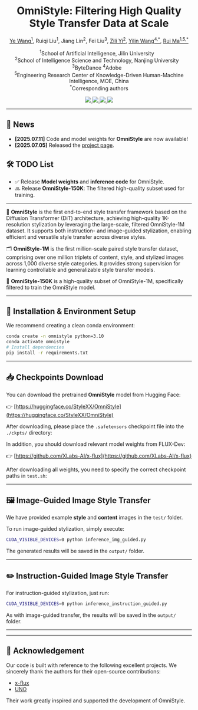 <h1 align="center"><strong>OmniStyle: Filtering High Quality Style Transfer Data at Scale</strong></h1>

<p align="center">
  <a href="https://wangyephd.github.io/">Ye Wang<sup>1</sup></a>,
  Ruiqi Liu<sup>1</sup>,
  Jiang Lin<sup>2</sup>,
  Fei Liu<sup>3</sup>,
  <a href="https://is.nju.edu.cn/yzl_en/main.htm">Zili Yi<sup>2</sup></a>,
  <a href="https://yilinwang.org/">Yilin Wang<sup>4,*</sup></a>,
  <a href="https://ruim-jlu.github.io/#about">Rui Ma<sup>1,5,*</sup></a>
</p>

<p align="center">
  <sup>1</sup>School of Artificial Intelligence, Jilin University &nbsp;&nbsp; <br>
  <sup>2</sup>School of Intelligence Science and Technology, Nanjing University &nbsp;&nbsp; <br>
  <sup>3</sup>ByteDance 
  <sup>4</sup>Adobe &nbsp;&nbsp; <br>
  <sup>5</sup>Engineering Research Center of Knowledge-Driven Human-Machine Intelligence, MOE, China<br>
  <sup>*</sup>Corresponding authors
</p>

<p align="center">
  <a href="https://wangyephd.github.io/projects/cvpr25_omnistyle.html">
    <img src="https://img.shields.io/badge/Project-OmniStyle-blue?style=flat-square"/>
  </a>
  <a href="https://arxiv.org/pdf/2505.14028">
    <img src="https://img.shields.io/badge/Paper-arXiv-green?style=flat-square"/>
  </a>
  <a href="https://huggingface.co/datasets/StyleXX/OmniStyle-150k">
    <img src="https://img.shields.io/badge/Dataset-Open-orange?style=flat-square"/>
  </a>
  <a href="https://huggingface.co/StyleXX/OmniStyle">
    <img src="https://img.shields.io/badge/HuggingFace-Model-yellow?style=flat-square"/>
  </a>
</p>


---

## 📢 News

- **[2025.07.11]** Code and model weights for **OmniStyle** are now available!
- **[2025.07.05]** Released the [project page](https://wangyephd.github.io/projects/cvpr25_omnistyle.html).


<h2>🛠️ TODO List</h2>
<ul>
  <li>✅ Release <strong>Model weights</strong> and <strong>inference code</strong> for OmniStyle.</li>
  <li>🔜 Release <strong>OmniStyle-150K</strong>: The filtered high-quality subset used for training.</li>
</ul>




---

🤖 <strong>OmniStyle</strong> is the first end-to-end style transfer framework based on the Diffusion Transformer (DiT) architecture, achieving high-quality 1K-resolution stylization by leveraging the large-scale, filtered OmniStyle-1M dataset. It supports both instruction- and image-guided stylization, enabling efficient and versatile style transfer across diverse styles.

🗂️ <strong>OmniStyle-1M</strong> is the first million-scale paired style transfer dataset, comprising over one million triplets of content, style, and stylized images across 1,000 diverse style categories. It provides strong supervision for learning controllable and generalizable style transfer models.

🧪 <strong>OmniStyle-150K</strong> is a high-quality subset of OmniStyle-1M, specifically filtered to train the OmniStyle model.


---

## 🧩 Installation & Environment Setup

We recommend creating a clean conda environment:

```bash
conda create -n omnistyle python=3.10 
conda activate omnistyle
# Install dependencies
pip install -r requirements.txt
```

---

## 📥 Checkpoints Download

You can download the pretrained **OmniStyle** model from Hugging Face:

👉 [https://huggingface.co/StyleXX/OmniStyle](https://huggingface.co/StyleXX/OmniStyle)

After downloading, please place the `.safetensors` checkpoint file into the `./ckpts/` directory:


In addition, you should download relevant model weights from FLUX-Dev:

👉 [https://github.com/XLabs-AI/x-flux](https://github.com/XLabs-AI/x-flux)

After downloading all weights, you need to specify the correct checkpoint paths in `test.sh`:

---


## 🖼️ Image-Guided Image Style Transfer

We have provided example **style** and **content** images in the `test/` folder.

To run image-guided stylization, simply execute:

```bash
CUDA_VISIBLE_DEVICES=0 python inference_img_guided.py
```

The generated results will be saved in the `output/` folder.

---

## ✏️ Instruction-Guided Image Style Transfer

For instruction-guided stylization, just run:

```bash
CUDA_VISIBLE_DEVICES=0 python inference_instruction_guided.py
```

As with image-guided transfer, the results will be saved in the `output/` folder.

---

---

## 🙏 Acknowledgement

Our code is built with reference to the following excellent projects. We sincerely thank the authors for their open-source contributions:

- [x-flux](https://github.com/XLabs-AI/x-flux)
- [UNO](https://github.com/bytedance/UNO/tree/main)

Their work greatly inspired and supported the development of OmniStyle.
